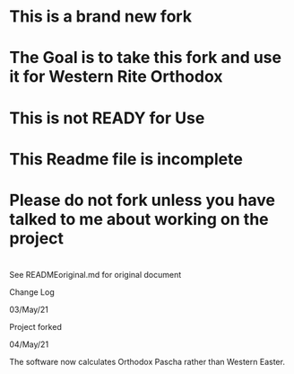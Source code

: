 # This is a brand new fork
# The Goal is to take this fork and use it for Western Rite Orthodox
# This is not READY for Use
# This Readme file is incomplete
# Please do not fork unless you have talked to me about working on the project
# 

See READMEoriginal.md for original document

Change Log

03/May/21

Project forked

04/May/21 

The software now calculates Orthodox Pascha rather than Western Easter.

